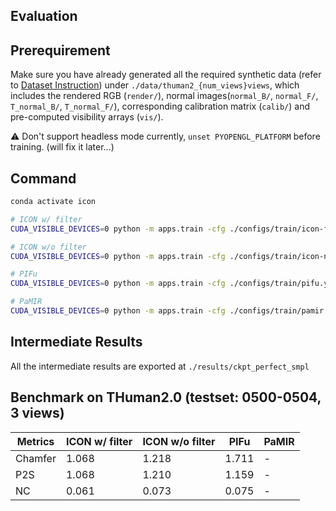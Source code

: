 ## Evaluation

## Prerequirement

Make sure you have already generated all the required synthetic data (refer to [Dataset Instruction](dataset.md)) under `./data/thuman2_{num_views}views`, which includes the rendered RGB (`render/`), normal images(`normal_B/`, `normal_F/`, `T_normal_B/`, `T_normal_F/`), corresponding calibration matrix (`calib/`) and pre-computed visibility arrays (`vis/`).


:warning: Don't support headless mode currently, `unset PYOPENGL_PLATFORM` before training. (will fix it later...)

## Command

```bash
conda activate icon

# ICON w/ filter
CUDA_VISIBLE_DEVICES=0 python -m apps.train -cfg ./configs/train/icon-filter.yaml -test

# ICON w/o filter
CUDA_VISIBLE_DEVICES=0 python -m apps.train -cfg ./configs/train/icon-nofilter.yaml -test

# PIFu
CUDA_VISIBLE_DEVICES=0 python -m apps.train -cfg ./configs/train/pifu.yaml -test

# PaMIR
CUDA_VISIBLE_DEVICES=0 python -m apps.train -cfg ./configs/train/pamir.yaml -test
```

## Intermediate Results

All the intermediate results are exported at `./results/ckpt_perfect_smpl`

## Benchmark on THuman2.0 (testset: 0500-0504, 3 views)

|Metrics|ICON w/ filter|ICON w/o filter|PIFu|PaMIR|
|---|---|---|---|---|
|Chamfer|1.068|1.218|1.711|-|
|P2S|1.068|1.210|1.159|-|
|NC|0.061|0.073|0.075|-|